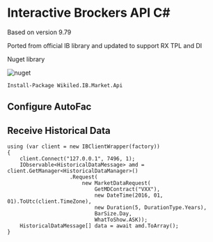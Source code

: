 # Interactive Brockers API C#

Based on version 9.79

Ported from official IB library and updated to support RX TPL and DI


Nuget library

![nuget](https://img.shields.io/nuget/v/Wikiled.IB.Market.Api.svg)

```
Install-Package Wikiled.IB.Market.Api
```

## Configure AutoFac

## Receive Historical Data

```
using (var client = new IBClientWrapper(factory))
{
	client.Connect("127.0.0.1", 7496, 1);
	IObservable<HistoricalDataMessage> amd = client.GetManager<HistoricalDataManager>()
					.Request(
						new MarketDataRequest(
							GetMDContract("VXX"),
							new DateTime(2016, 01, 01).ToUtc(client.TimeZone),
							new Duration(5, DurationType.Years),
							BarSize.Day,
							WhatToShow.ASK));
	HistoricalDataMessage[] data = await amd.ToArray();                
}
```
